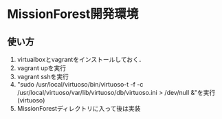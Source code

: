 # MissionForest開発環境

## 使い方
1. virtualboxとvagrantをインストールしておく．
2. vagrant upを実行
3. vagrant sshを実行
4. "sudo /usr/local/virtuoso/bin/virtuoso-t -f -c /usr/local/virtuoso/var/lib/virtuoso/db/virtuoso.ini > /dev/null &"を実行(virtuoso)
5. MissionForestディレクトリに入って後は実装
